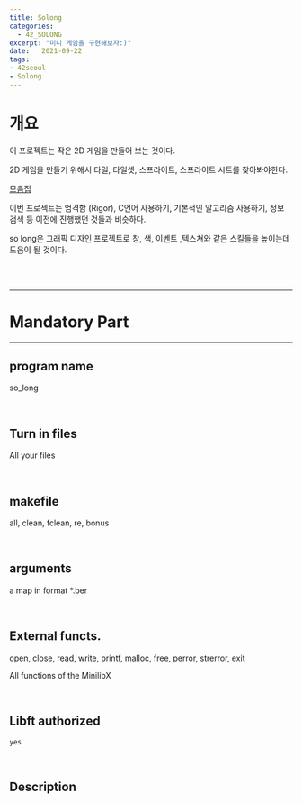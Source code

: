 ```yaml
---
title: Solong
categories: 
  - 42_SOLONG
excerpt: "미니 게임을 구현해보자:)"
date:   2021-09-22
tags:
- 42seoul
- Solong
---
```


# 개요

이 프로젝트는 작은 2D 게임을 만들어 보는 것이다.

2D 게임을 만들기 위해서 타일, 타일셋, 스프라이트, 스프라이트 시트를 찾아봐야한다.

[모음집](itch.io)

이번 프로젝트는 엄격함 (Rigor), C언어 사용하기, 기본적인 알고리즘 사용하기, 정보 검색 등 이전에 진행했던 것들과 비슷하다.

so long은 그래픽 디자인 프로젝트로 창, 색, 이벤트 ,텍스쳐와 같은 스킬들을 높이는데 도움이 될 것이다.

<br />
<br />

---

# Mandatory Part

---

## program name 

so_long

<br />

## Turn in files

All your files

<br />

## makefile

all, clean, fclean, re, bonus

<br />

## arguments

a map in format *.ber

<br />

## External functs.

open, close, read, write, printf, malloc, free, perror, strerror, exit

All functions of the MinilibX

<br />

## Libft authorized

`yes`

<br />

## Description


